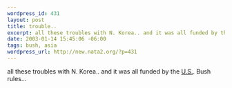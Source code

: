 ```yaml
--- 
wordpress_id: 431
layout: post
title: trouble..
excerpt: all these troubles with N. Korea.. and it was all funded by the U.S.. Bush rules...
date: 2003-01-14 15:45:06 -06:00
tags: bush, asia
wordpress_url: http://new.nata2.org/?p=431
---
```

all these troubles with N. Korea.. and it was all funded by the <a href="http://news.bbc.co.uk/1/hi/world/asia-pacific/1908571.stm?">U.S.</a>. Bush rules...
